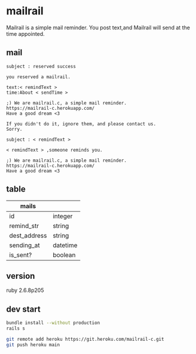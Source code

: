 # mailrail

Mailrail is a simple mail reminder.
You post text,and Mailrail will send at the time appointed.

## mail
```
subject : reserved success

you reserved a mailrail.

text:< remindText >
time:About < sendTime >

;) We are mailrail.c, a simple mail reminder.
https://mailrail-c.herokuapp.com/
Have a good dream <3

If you didn't do it, ignore them, and please contact us.
Sorry.
```


```
subject : < remindText > 

< remindText > ,someone reminds you.

;) We are mailrail.c, a simple mail reminder.
https://mailrail-c.herokuapp.com/
Have a good dream <3
```

## table
|mails||
|-|-|
|id|integer|
|remind_str|string|
|dest_address|string|
|sending_at|datetime|
|is_sent?|boolean|

## version
ruby 2.6.8p205

## dev start
```bash
bundle install --without production
rails s
```

```bash
git remote add heroku https://git.heroku.com/mailrail-c.git
git push heroku main
```
